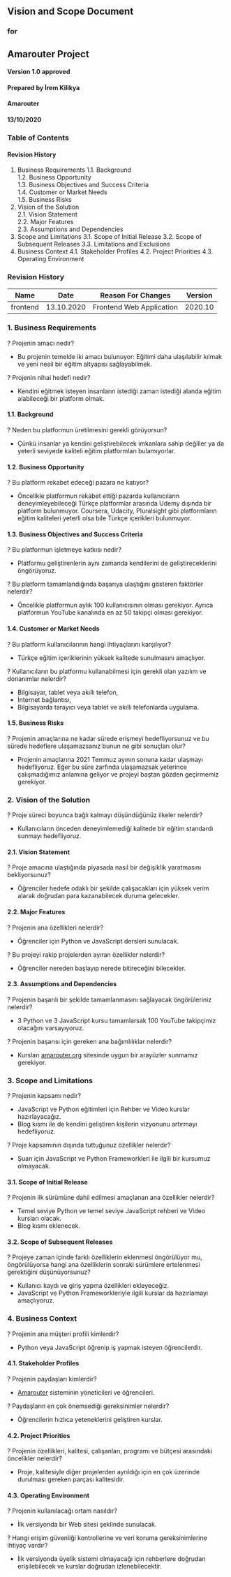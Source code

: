 ## Vision and Scope Document 

### for

## Amarouter Project 

#### Version 1.0 approved 

#### Prepared by İrem Kilikya 

#### Amarouter

#### 13/10/2020






### Table of Contents

#### Revision History
1.	Business Requirements
1.1.	Background	
1.2.	Business Opportunity	
1.3.	Business Objectives and Success Criteria	
1.4.	Customer or Market Needs	
1.5.	Business Risks	
2.	Vision of the Solution	
2.1.	Vision Statement	
2.2.	Major Features	
2.3.	Assumptions and Dependencies	
3.	Scope and Limitations
3.1.	Scope of Initial Release
3.2.	Scope of Subsequent Releases
3.3.	Limitations and Exclusions
4.	Business Context
4.1.	Stakeholder Profiles
4.2.	Project Priorities
4.3.	Operating Environment









### Revision History

|Name |Date |Reason For Changes |Version |
|---  |---  |---                |---     |
|frontend |13.10.2020 |Frontend Web Application |2020.10 |   





### 1. Business Requirements

? Projenin amacı nedir?
- Bu projenin temelde iki amacı bulunuyor: Eğitimi daha ulaşılabilir kılmak ve yeni nesil bir eğitim altyapısı sağlayabilmek. 

? Projenin nihai hedefi nedir?
- Kendini eğitmek isteyen insanların istediği zaman istediği alanda eğitim alabileceği bir platform olmak.

#### 1.1. Background

? Neden bu platformun üretilmesini gerekli görüyorsun?
- Çünkü insanlar ya kendini geliştirebilecek imkanlara sahip değiller ya da yeterli seviyede kaliteli eğitim platformları bulamıyorlar.

#### 1.2. Business Opportunity

? Bu platform rekabet edeceği pazara ne katıyor?
- Öncelikle platformun rekabet ettiği pazarda kullanıcıların deneyimleyebileceği Türkçe platformlar arasında Udemy dışında bir platform bulunmuyor. Coursera, Udacity, Pluralsight gibi platformların eğitim kaliteleri yeterli olsa bile Türkçe içerikleri bulunmuyor. 

#### 1.3. Business Objectives and Success Criteria

? Bu platformun işletmeye katkısı nedir?
- Platformu geliştirenlerin aynı zamanda kendilerini de geliştireceklerini öngörüyoruz.

? Bu platform tamamlandığında başarıya ulaştığını gösteren faktörler nelerdir?
- Öncelikle platformun aylık 100 kullanıcısının olması gerekiyor. Ayrıca platformun YouTube kanalında en az 50 takipçi olması gerekiyor. 

#### 1.4. Customer or Market Needs

? Bu platform kullanıcılarının hangi ihtiyaçlarını karşılıyor?
- Türkçe eğitim içeriklerinin yüksek kalitede sunulmasını amaçlıyor. 

? Kullanıcıların bu platformu kullanabilmesi için gerekli olan yazılım ve donanımlar nelerdir?
- Bilgisayar, tablet veya akıllı telefon,
- İnternet bağlantısı,
- Bilgisayarda tarayıcı veya tablet ve akıllı telefonlarda uygulama.

#### 1.5. Business Risks

? Projenin amaçlarına ne kadar sürede erişmeyi hedefliyorsunuz ve bu sürede hedeflere ulaşamazsanız bunun ne gibi sonuçları olur?
- Projenin amaçlarına 2021 Temmuz ayının sonuna kadar ulaşmayı hedefliyoruz. Eğer bu süre zarfında ulaşamazsak yeterince çalışmadığımız anlamına geliyor ve projeyi baştan gözden geçirmemiz gerekiyor. 










### 2. Vision of the Solution

? Proje süreci boyunca bağlı kalmayı düşündüğünüz ilkeler nelerdir?
- Kullanıcıların önceden deneyimlemediği kalitede bir eğitim standardı sunmayı  hedefliyoruz.

#### 2.1. Vision Statement

? Proje amacına ulaştığında piyasada nasıl bir değişiklik yaratmasını bekliyorsunuz?
- Öğrenciler hedefe odaklı bir şekilde çalışacakları için yüksek verim alarak 
doğrudan para kazanabilecek duruma gelecekler.

#### 2.2. Major Features

? Projenin ana özellikleri nelerdir?
- Öğrenciler için Python ve JavaScript dersleri sunulacak.

? Bu projeyi rakip projelerden ayıran özellikler nelerdir?
- Öğrenciler nereden başlayıp nerede bitireceğini bilecekler.

#### 2.3. Assumptions and Dependencies

? Projenin başarılı bir şekilde tamamlanmasını sağlayacak öngörüleriniz nelerdir?
- 3 Python ve 3 JavaScript kursu tamamlarsak 100 YouTube takipçimiz olacağını varsayıyoruz.

? Projenin başarısı için gereken ana bağımlılıklar nelerdir?
- Kursları [amarouter.org](amarouter.org) sitesinde uygun bir arayüzler sunmamız gerekiyor.














### 3. Scope and Limitations

? Projenin kapsamı nedir?
- JavaScript ve Python eğitimleri için Rehber ve Video kurslar hazırlayacağız.
- Blog kısmı ile de kendini geliştiren kişilerin vizyonunu artırmayı hedefliyoruz.

? Proje kapsamının dışında tuttuğunuz özellikler nelerdir?
- Şuan için JavaScript ve Python Frameworkleri ile ilgili bir kursumuz olmayacak.

#### 3.1. Scope of Initial Release

? Projenin ilk sürümüne dahil edilmesi amaçlanan ana özellikler nelerdir?
- Temel seviye Python ve temel seviye JavaScript rehberi ve Video kursları olacak.
- Blog kısmı eklenecek.

#### 3.2. Scope of Subsequent Releases

? Projeye zaman içinde farklı özelliklerin eklenmesi öngörülüyor mu, öngörülüyorsa hangi ana özelliklerin sonraki sürümlere ertelenmesi gerektiğini düşünüyorsunuz?
- Kullanıcı kaydı ve giriş yapma özellikleri ekleyeceğiz.
- JavaScript ve Python Frameworkleriyle ilgili kurslar da hazırlamayı amaçlıyoruz.








### 4. Business Context

? Projenin ana müşteri profili kimlerdir?
- Python veya JavaScript öğrenip iş yapmak isteyen öğrencilerdir.

#### 4.1. Stakeholder Profiles

? Projenin paydaşları kimlerdir?
- [Amarouter](amarouter.org) sisteminin yöneticileri ve öğrencileri.

? Paydaşların en çok önemsediği gereksinimler nelerdir?
- Öğrencilerin hızlıca yeteneklerini geliştiren kurslar.

#### 4.2. Project Priorities

? Projenin özellikleri, kalitesi, çalışanları, programı ve bütçesi arasındaki öncelikler nelerdir?
- Proje, kalitesiyle diğer projelerden ayrıldığı için en çok üzerinde durulması gereken parçası kalitesidir.

#### 4.3. Operating Environment

? Projenin kullanılacağı ortam nasıldır?
- İlk versiyonda bir Web sitesi şeklinde sunulacak.

? Hangi erişim güvenliği kontrollerine ve veri koruma gereksinimlerine ihtiyaç vardır?
- İlk versiyonda üyelik sistemi olmayacağı için rehberlere doğrudan erişilebilecek ve kurslar doğrudan izlenebilecektir.

	













